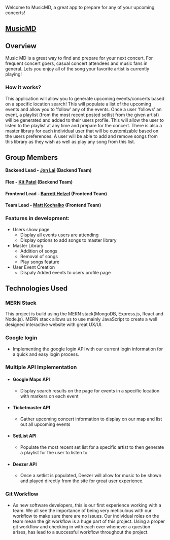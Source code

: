 Welcome to MusicMD, a great app to prepare for any of your upcoming concerts!

## [MusicMD](https://musicmd.herokuapp.com/#/)

## Overview

Music MD is a great way to find and prepare for your next concert. For frequent concert goers, casual concert attendees and music fans in general. Lets you enjoy all of the song your favorite artist is currently playing!

### How it works? 

This application will allow you to generate upcoming events/concerts based on a specific location search! This will populate a list of the upcoming events and allow you to 'follow' any of the events. Once a user 'follows' an event, a playlist (from the most recent posted setlist from the given artist) will be generated and added to their users profile. This will allow the user to listen to the playlist at any time and prepare for the concert. There is also a master library for each individual user that will be customizable based on the users preferences. A user will be able to add and remove songs from this library as they wish as well as play any song from this list. 

## Group Members
#### Backend Lead - [Jon Lai](https://github.com/jonjonlai) (Backend Team)
#### Flex - [Kit Patel](https://github.com/ankitspatel1145) (Backend Team)
#### Frontend Lead - [Barrett Helzel](https://github.com/bhelzel) (Frontend Team)
#### Team Lead - [Matt Kochalko](https://github.com/mkochalko) (Frontend Team)

### Features in development: 
* Users show page
  * Display all events users are attending
  * Display options to add songs to master library 
* Master Library
  * Addition of songs
  * Removal of songs
  * Play songs feature
* User Event Creation
  * Dispaly Added events to users profile page

## Technologies Used

### MERN Stack
This project is build using the MERN stack(MongoDB, Express.js, React and Node.js). MERN stack allows us to use mainly JavaScript to create a well designed interactive website with great UX/UI. 

### Google login
* Implementing the google login API with our current login information for a quick and easy login process.
### Multiple API Implementation
* #### Google Maps API
  * Display search results on the page for events in a specific location with markers on each event
* #### Ticketmaster API
  * Gather upcoming concert information to display on our map and list out all upcoming events
* #### SetList API
  * Populate the most recent set list for a specific artist to then generate a playlist for the user to listen to
* #### Deezer API
  * Once a setlist is populated, Deezer will allow for music to be shown and played directly from the site for great user experience.


### Git Workflow
* As new software developers, this is our first experience working with a team. We all see the importance of being very meticulous with our workflow to make sure there are no issues. Our individual roles on the team mean the git workflow is a huge part of this project. Using a proper git workflow and checking in with each over whenever a question arises, has lead to a successful workflow throughout the project.

